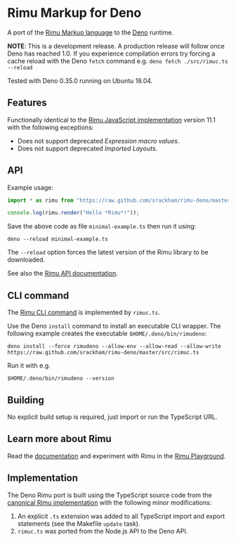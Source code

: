 # Rimu Markup for Deno

A port of the [Rimu Markup language](https://srackham.github.io/rimu/) to the
[Deno](https://deno.land/) runtime.

**NOTE**: This is a development release. A production release will follow once Deno has
reached 1.0.
If you experience compilation errors try forcing a cache reload
with the Deno `fetch` command e.g. `deno fetch ./src/rimuc.ts --reload`

Tested with Deno 0.35.0 running on Ubuntu 18.04.


## Features
Functionally identical to the [Rimu JavaScript
implementation](https://github.com/srackham/rimu) version 11.1 with the
following exceptions:

- Does not support deprecated _Expression macro values_.
- Does not support deprecated _Imported Layouts_.


## API
Example usage:

``` typescript
import * as rimu from "https://raw.github.com/srackham/rimu-deno/master/mod.ts";

console.log(rimu.render("Hello *Rimu*!"));
```

Save the above code as file `minimal-example.ts` then run it using:

    deno --reload minimal-example.ts

The `--reload` option forces the latest version of the Rimu library to be downloaded.

See also the [Rimu API
documentation](https://srackham.github.io/rimu/reference.html#api).


## CLI command
The [Rimu CLI
command](https://srackham.github.io/rimu/reference.html#rimuc-command) is
implemented by `rimuc.ts`.

Use the Deno `install` command to install an executable CLI wrapper. The
following example creates the executable `$HOME/.deno/bin/rimudeno`:

    deno install --force rimudeno --allow-env --allow-read --allow-write https://raw.github.com/srackham/rimu-deno/master/src/rimuc.ts

Run it with e.g.

    $HOME/.deno/bin/rimudeno --version


## Building
No explicit build setup is required, just import or run the TypeScript URL.


## Learn more about Rimu
Read the [documentation](https://srackham.github.io/rimu/reference.html) and
experiment with Rimu in the [Rimu
Playground](http://srackham.github.io/rimu/rimuplayground.html).


## Implementation
The Deno Rimu port is built using the TypeScript source code from the [canonical
Rimu implementation](https://github.com/srackham/rimu) with the following minor
modifications:

1. An explicit `.ts` extension was added to all TypeScript import and export statements
   (see the Makefile `update` task).
2. `rimuc.ts` was ported from the Node.js API to the Deno API.